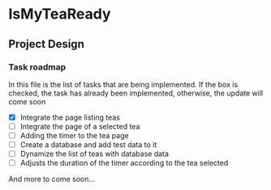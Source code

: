 # IsMyTeaReady

## Project Design

### Task roadmap

In this file is the list of tasks that are being implemented. If the box is checked, the task has already been implemented, otherwise, the update will come soon

- [X] Integrate the page listing teas
- [ ] Integrate the page of a selected tea
- [ ] Adding the timer to the tea page
- [ ] Create a database and add test data to it
- [ ] Dynamize the list of teas with database data
- [ ] Adjusts the duration of the timer according to the tea selected

And more to come soon...
